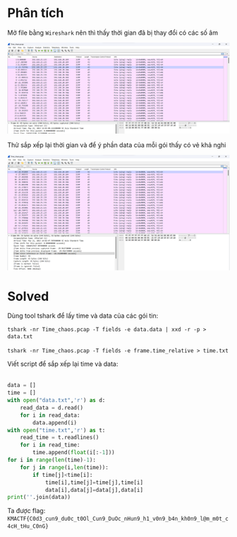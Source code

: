 

# Phân tích 

Mở file bằng `Wireshark` nên thì thấy thời gian đã bị thay đổi có các số âm

![](https://github.com/HuyThang25/Image/blob/main/Screenshot%202023-06-20%20174705.png)

Thử sắp xếp lại thời gian và để ý phần data của mỗi gói thấy có vẻ khả nghi 

![](https://github.com/HuyThang25/Image/blob/main/Screenshot%202023-06-20%20175048.png)

# Solved

Dùng tool tshark để lấy time và data của các gói tin:

```
tshark -nr Time_chaos.pcap -T fields -e data.data | xxd -r -p > data.txt 

tshark -nr Time_chaos.pcap -T fields -e frame.time_relative > time.txt

```

Viết script để sắp xếp lại time và data:

```python

data = []
time = []
with open("data.txt",'r') as d:
    read_data = d.read()
    for i in read_data:
        data.append(i)
with open("time.txt",'r') as t:
    read_time = t.readlines()
    for i in read_time:
        time.append(float(i[:-1]))
for i in range(len(time)-1):
    for j in range(i,len(time)):
        if time[j]<time[i]:
            time[i],time[j]=time[j],time[i]
            data[i],data[j]=data[j],data[i]
print(''.join(data))

```

Ta được flag: `KMACTF{C0d3_cun9_du0c_t0Ol_Cun9_DuOc_nHun9_h1_v0n9_b4n_kh0n9_l@m_m0t_c4cH_tHu_C0nG}`

